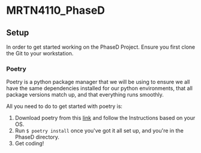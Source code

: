 # MRTN4110_PhaseD

## Setup

In order to get started working on the PhaseD Project. Ensure you first clone the Git to your workstation.

### Poetry

Poetry is a python package manager that we will be using to ensure we all have the same dependencies installed for our python environments, that all package versions match up, and that everything runs smoothly.

All you need to do to get started with poetry is:

1. Download poetry from this [link][1] and follow the Instructions based on your OS.
2. Run `$ poetry install` once you've got it all set up, and you're in the PhaseD directory.
3. Get coding!

[1]: https://python-poetry.org/docs/#installation "Poetry install Link"

